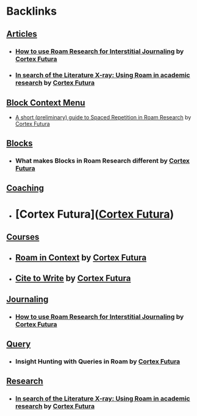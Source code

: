 
# Backlinks
## [Articles](<Articles.md>)
- ### [How to use Roam Research for Interstitial Journaling](https://www.cortexfutura.com/interstitial-journaling-roam-research/) by [Cortex Futura](<Cortex Futura.md>)

- ### [In search of the Literature X-ray: Using Roam in academic research](https://www.roambrain.com/in-search-of-the-literature-x-ray/) by [Cortex Futura](<Cortex Futura.md>)

## [Block Context Menu](<Block Context Menu.md>)
- [A short (preliminary) guide to Spaced Repetition in Roam Research](https://www.cortexfutura.com/preliminary-spaced-repetition-roam/) by [Cortex Futura](<Cortex Futura.md>)

## [Blocks](<Blocks.md>)
- ### What makes Blocks in Roam Research different by [Cortex Futura](<Cortex Futura.md>)

## [Coaching](<Coaching.md>)
- # [Cortex Futura]([Cortex Futura](<Cortex Futura.md>))

## [Courses](<Courses.md>)
- ## [Roam in Context](https://signup.cortexfutura.com/roam-in-context) by [Cortex Futura](<Cortex Futura.md>)

- ## [Cite to Write](https://www.cortexfutura.com/p/cite-to-write/?utm_source=roamresearch&utm_medium=graph&utm_campaign=helpgraph) by [Cortex Futura](<Cortex Futura.md>)

## [Journaling](<Journaling.md>)
- ### [How to use Roam Research for Interstitial Journaling](https://www.cortexfutura.com/interstitial-journaling-roam-research/) by [Cortex Futura](<Cortex Futura.md>)

## [Query](<Query.md>)
- ### Insight Hunting with Queries in Roam by [Cortex Futura](<Cortex Futura.md>)

## [Research](<Research.md>)
- ### [In search of the Literature X-ray: Using Roam in academic research](https://www.roambrain.com/in-search-of-the-literature-x-ray/) by [Cortex Futura](<Cortex Futura.md>)

